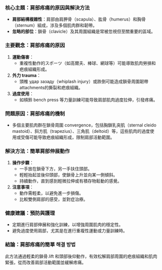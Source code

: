 ### 核心主題：肩部疼痛的原因與解決方法  
- **肩部結構複雜性**：肩部由肩胛骨（scapula）、肱骨（humerus）和胸骨（sternum）組成，涉及多個肌肉群和韌帶。  
- **忽略的部位**：鎖骨（clavicle）及其周圍組織是常被忽視但至關重要的區域。  

### 主要觀念：肩部疼痛的原因  
1. **運動傷害**：
   - 重複性動作的スポーツ（如高爾夫、棒球、網球等）可能導致肌肉勞損和疤痕組織形成。
2. **外力 trauma**：
   - 頭椎 удар зазаду（whiplash injury）或跌倒可能造成鎖骨周圍韌帶attachments的撕裂和疤痕組織。  
3. **過度使用**：
   - 如槓鈴 bench press 等力量訓練可能导致肩部肌肉過度拉伸，引發疼痛。  

### 問題原因：肩部疼痛的機制  
- 多個主要肌肉群在鎖骨周圍 convergence，包括胸鎖乳突肌（sternal cleido mastoid）、斜方肌（trapezius）、三角肌（deltoid）等，這些肌肉的過度使用或受傷可能导致疤痕組織形成，限制肩部活動範圍。  

### 解決方法：簡單肩部伸展動作  
1. **操作步驟**：
   - 一手放在鎖骨下方，另一手扶住頭部。
   - 輕輕抬起並後仰頭部，使鎖骨上升並向某一側傾斜。
   - 持續動作，直到感到輕微拉伸或有積存物鬆動的感覺。  
2. **注意事項**：
   - 動作需輕柔，以避免進一步損傷。
   - 比較雙側肩部的感受，並對症治療。

### 健康建議：預防與護理  
- 定期進行肩部伸展和強化訓練，以增強周圍肌肉的穩定性。  
- 避免過度使用肩部，尤其是在進行重複性運動或力量訓練時。  

### 結論：肩部疼痛的簡單 해결 방법  
此方法通過輕柔的鎖骨.lift 和頭部後仰動作，有效松解肩部周圍的疤痕組織和肌肉緊張，從而改善肩部活動範圍並緩解疼痛。